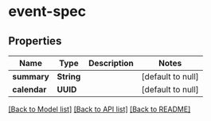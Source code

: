# event-spec
## Properties

Name | Type | Description | Notes
------------ | ------------- | ------------- | -------------
**summary** | **String** |  | [default to null]
**calendar** | **UUID** |  | [default to null]

[[Back to Model list]](../README.md#documentation-for-models) [[Back to API list]](../README.md#documentation-for-api-endpoints) [[Back to README]](../README.md)

